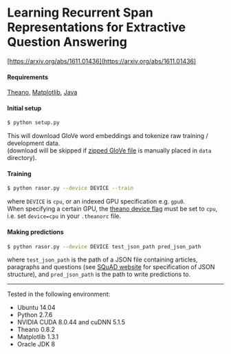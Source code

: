 # Learning Recurrent Span Representations for Extractive Question Answering
[https://arxiv.org/abs/1611.01436](https://arxiv.org/abs/1611.01436)

#### Requirements

[Theano](http://deeplearning.net/software/theano/install.html), [Matplotlib](http://matplotlib.org/), [Java](https://www.oracle.com/java/index.html)

#### Initial setup

```bash
$ python setup.py
```
This will download GloVe word embeddings and tokenize raw training / development data.<br />
(download will be skipped if [zipped GloVe file](http://nlp.stanford.edu/data/glove.840B.300d.zip) is manually placed in `data` directory).

#### Training

```bash
$ python rasor.py --device DEVICE --train
```
where `DEVICE` is `cpu`, or an indexed GPU specification e.g. `gpu0`.<br />
When specifying a certain GPU, the [theano device flag](http://deeplearning.net/software/theano/library/config.html#config.device) must be set to `cpu`, i.e. set `device=cpu` in your `.theanorc` file.

#### Making predictions

```bash
$ python rasor.py --device DEVICE test_json_path pred_json_path
```
where `test_json_path` is the path of a JSON file containing articles, paragraphs and questions (see [SQuAD website](https://rajpurkar.github.io/SQuAD-explorer/) for specification of JSON structure), and `pred_json_path` is the path to write predictions to.

---

Tested in the following environment:

* Ubuntu 14.04
* Python 2.7.6
* NVIDIA CUDA 8.0.44 and cuDNN 5.1.5
* Theano 0.8.2
* Matplotlib 1.3.1
* Oracle JDK 8

